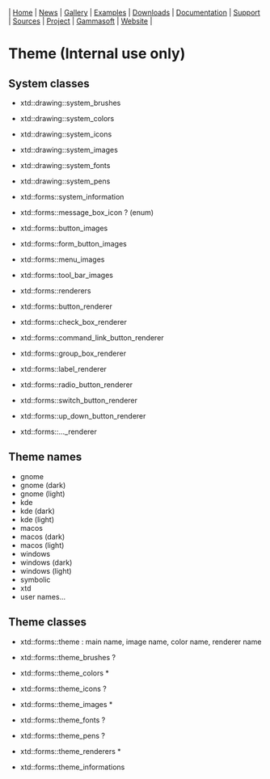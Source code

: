 | [Home](home.md) | [News](news.md) | [Gallery](gallery.md) | [Examples](examples.md) | [Downloads](downloads.md) | [Documentation](documentation.md) | [Support](support.md) | [Sources](https://github.com/gammasoft71/xtd) | [Project](https://sourceforge.net/projects/xtdpro/) | [Gammasoft](gammasoft.md) | [Website](https://gammasoft71.github.io/xtd) |

# Theme (**Internal use only**)

## System classes

* xtd::drawing::system_brushes
* xtd::drawing::system_colors
* xtd::drawing::system_icons
* xtd::drawing::system_images
* xtd::drawing::system_fonts
* xtd::drawing::system_pens

* xtd::forms::system_information
* xtd::forms::message_box_icon ? (enum)

* xtd::forms::button_images
* xtd::forms::form_button_images
* xtd::forms::menu_images
* xtd::forms::tool_bar_images

* xtd::forms::renderers
* xtd::forms::button_renderer
* xtd::forms::check_box_renderer
* xtd::forms::command_link_button_renderer
* xtd::forms::group_box_renderer
* xtd::forms::label_renderer
* xtd::forms::radio_button_renderer
* xtd::forms::switch_button_renderer
* xtd::forms::up_down_button_renderer
* xtd::forms::..._renderer

## Theme names

* gnome
* gnome (dark)
* gnome (light)
* kde
* kde (dark)
* kde (light)
* macos
* macos (dark)
* macos (light)
* windows
* windows (dark)
* windows (light)
* symbolic
* xtd
* user names...

## Theme classes

* xtd::forms::theme : main name, image name, color name, renderer name

* xtd::forms::theme_brushes ?
* xtd::forms::theme_colors *
* xtd::forms::theme_icons ?
* xtd::forms::theme_images *
* xtd::forms::theme_fonts ?
* xtd::forms::theme_pens ?
* xtd::forms::theme_renderers *
* xtd::forms::theme_informations
